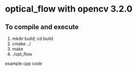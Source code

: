 # optical_flow with opencv 3.2.0 

## To compile and execute
1. mkdir build; cd build 
2. cmake ../
3. make 
4. ./opt_flow

example cpp code 
